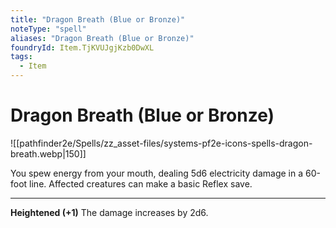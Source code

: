 ```yaml
---
title: "Dragon Breath (Blue or Bronze)"
noteType: "spell"
aliases: "Dragon Breath (Blue or Bronze)"
foundryId: Item.TjKVUJgjKzb0DwXL
tags:
  - Item
---
```


# Dragon Breath (Blue or Bronze)
![[pathfinder2e/Spells/zz_asset-files/systems-pf2e-icons-spells-dragon-breath.webp|150]]

You spew energy from your mouth, dealing 5d6 electricity damage in a 60-foot line. Affected creatures can make a basic Reflex save.

* * *

**Heightened (+1)** The damage increases by 2d6.
